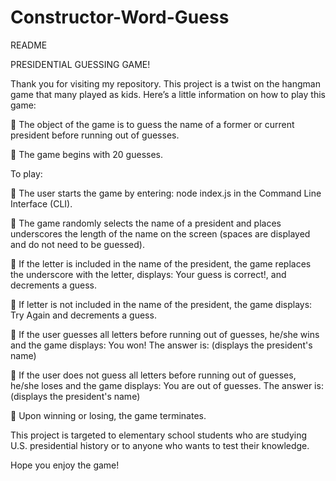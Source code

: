 # Constructor-Word-Guess
README

PRESIDENTIAL GUESSING GAME!

Thank you for visiting my repository. This project is a twist on the hangman game that many played as kids.  Here’s a little information on how to play this game:

	The object of the game is to guess the name of a former or current president before running out of guesses. 

	The game begins with 20 guesses.

To play:

	The user starts the game by entering: node index.js in the Command Line Interface (CLI).

	The game randomly selects the name of a president and places underscores the length of the name on the screen (spaces are displayed and do not need to be guessed).

	If the letter is included in the name of the president, the game replaces the underscore with the letter, displays: Your guess is correct!, and decrements a guess.

	If letter is not included in the name of the president, the game displays: Try Again and decrements a guess.

	If the user guesses all letters before running out of guesses, he/she wins and the game displays: You won! The answer is: (displays the president's name)

	If the user does not guess all letters before running out of guesses, he/she loses and the game displays: You are out of guesses. The answer is: (displays the president's name)

	Upon winning or losing, the game terminates.

This project is targeted to elementary school students who are studying U.S. presidential history or to anyone who wants to test their knowledge.

Hope you enjoy the game!